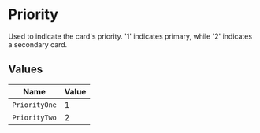 # Priority

Used to indicate the card's priority. '1' indicates primary, while '2' indicates a secondary card.



## Values

| Name          | Value         |
| ------------- | ------------- |
| `PriorityOne` | 1             |
| `PriorityTwo` | 2             |